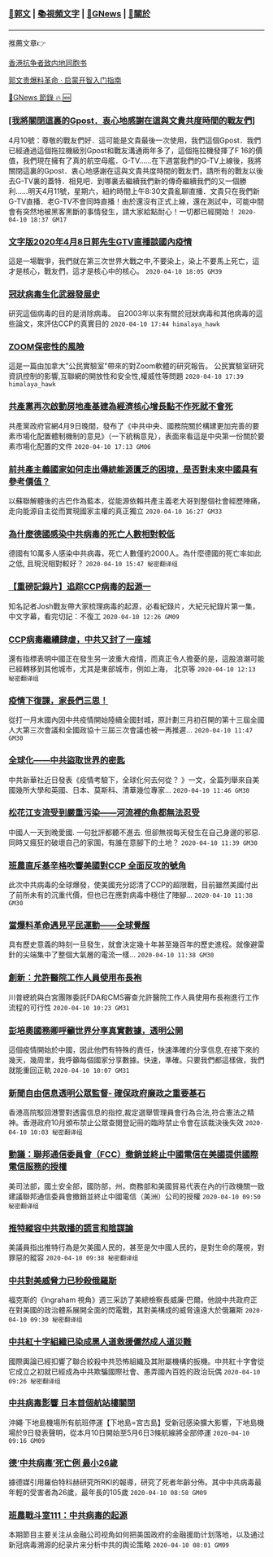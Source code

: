 ###  [:eagle:郭文](https://github.com/ourhimalayas/txt) | [:books:視頻文字](https://github.com/ourhimalayas/txt/blob/master/content/README.md) | [:newspaper:GNews](https://github.com/ourhimalayas/txt/blob/master/content/gnews/README.md) | [:pray:關於](https://github.com/ourhimalayas/home/tree/master/about)
---

推薦文章:point_right:

[香港抗争者致内地同胞书](https://github.com/ourhimalayas/news/blob/master/2019/08/a_letter_from_the_hong_kong_people.md)

[郭文贵爆料革命 · 启蒙开智入门指南](https://github.com/ourhimalayas/txt/issues/1)

[:newspaper:GNews 節錄 :fire: :new:](https://github.com/ourhimalayas/txt/blob/master/content/gnews/README.md) 



### [[我將關閉這裏的Gpost．衷心地感謝在這與文貴共度時間的戰友們]](/content/gnews/1/README.md)

4月10號：尊敬的戰友們好．這可能是文貴最後一次使用，我們這個Gpost．我們已經通過這個拖拉機級別Gpost和戰友溝通兩年多了，這個拖拉機發揮了F 16的價值，我們現在擁有了真的航空母艦．G-TV……在下週當我們的G-TV上線後，我將關閉這裏的Gpost．衷心地感謝在這與文貴共度時間的戰友們，請所有的戰友以後去G-TV裏的蓋特．相見吧．到哪裏去繼續我們新的傳奇繼續我們的又一個勝利……明天4月11號，星期六，紐約時間上午8:30文貴亂聊直播．文貴只在我們新G-TV直播．老G-TV不會同時直播！由於還沒有正式上線，還在測試中，可能中間會有突然地被黑客黑斷的事情發生，請大家給點耐心！一切都已經開始！  `2020-04-10 18:37 GM17`

### [文字版2020年4月8日郭先生GTV直播談國內疫情](/content/gnews/2/README.md)

這是一場戰爭，我們就在第三次世界大戰之中,不要染上，染上不要馬上死亡，這才是核心，戰友們，這才是核心中的核心。  `2020-04-10 18:05 GM39`

### [冠狀病毒生化武器發展史](/content/gnews/3/README.md)

研究這個病毒的目的是消除病毒。 自2003年以來有關於冠狀病毒和其他病毒的這些論文，來評估CCP的真實目的  `2020-04-10 17:44 himalaya_hawk`

### [ZOOM保密性的風險](/content/gnews/4/README.md)

這是一篇由加拿大"公民實驗室"帶來的對Zoom軟體的研究報告。 公民實驗室研究資訊控制的影響,互聯網的開放性和安全性,權威性等問題  `2020-04-10 17:39 himalaya_hawk`

### [共產黨再次啟動房地產基建為經濟核心增長點不作死就不會死](/content/gnews/5/README.md)

共產黨政府官網4月9日晚間，發布了《中共中央、國務院關於構建更加完善的要素市場化配置體制機制的意見》（一下統稱意見），表面來看這是中央第一份關於要素市場化配置的文件  `2020-04-10 17:13 GM06`

### [前共產主義國家如何走出傳統能源匱乏的困境，是否對未來中國具有參考價值？](/content/gnews/6/README.md)

以蘇聯解體後的古巴作為藍本，從能源依賴共產主義老大哥到整個社會經歷陣痛，走向能源自主從而實現國家主權的真正獨立  `2020-04-10 16:27 GM33`

### [為什麼德國感染中共病毒的死亡人數相對較低](/content/gnews/7/README.md)

德國有10萬多人感染中共病毒，死亡人數僅約2000人。為什麼德國的死亡率如此之低, 且現況相對較好？  `2020-04-10 15:47 秘密翻译组`

### [【重磅記錄片】追踪CCP病毒的起源一](/content/gnews/8/README.md)

知名記者Josh戰友帶大家梳理病毒的起源，必看紀錄片，大紀元紀錄片第一集，中文字幕，看完切記：不復工  `2020-04-10 12:26 GM09`

### [CCP病毒繼續肆虐，中共又封了一座城](/content/gnews/9/README.md)

還有指標表明中國正在發生另一波重大疫情，而真正令人擔憂的是，這股浪潮可能已經轉移到其他城市，尤其是東部城市，例如上海， 北京等  `2020-04-10 12:13 秘密翻译组`

### [疫情下復課，家長們三思！](/content/gnews/10/README.md)

從打一月末國內因中共疫情開始陸續全國封城，原計劃三月初召開的第十三屆全國人大第三次會議和全國政協十三屆三次會議也被一再推遲...  `2020-04-10 11:47 GM30`

### [全球化——中共盜取世界的密匙](/content/gnews/11/README.md)

 中共新華社近日發表《疫情考驗下，全球化何去何從？ 》一文，全篇列舉來自美國幾所大學和英國、日本、莫斯科、清華幾位專家...  `2020-04-10 11:46 GM30`

### [松花江支流受到嚴重污染——河流裡的魚都無法忍受](/content/gnews/12/README.md)

中國人一天到晚愛國. 一句批評都聽不進去. 但卻無視每天發生在自己身邊的邪惡. 同時又瘋狂的破壞自己的家園，有誰在意腳下的土地？  `2020-04-10 11:39 GM30`

### [班農直斥基辛格吹響美國對CCP 全面反攻的號角](/content/gnews/13/README.md)

此次中共病毒的全球爆發，使美國充分認清了CCP的超限戰，目前雖然美國付出了前所未有的沉重代價，但也已在應對病毒中穩住了陣腳...  `2020-04-10 11:38 GM30`

### [當爆料革命遇見平民運動——全球覺醒](/content/gnews/14/README.md)

具有歷史意義的時刻一旦發生，就會決定幾十年甚至幾百年的歷史進程。就像避雷針的尖端集中了整個大氣層的電流一樣...  `2020-04-10 11:38 GM30`

### [創新：允許醫院工作人員使用布長袍](/content/gnews/15/README.md)

川普總統與白宮團隊委託FDA和CMS審查允許醫院工作人員使用布長袍進行工作流程的可行性  `2020-04-10 10:23 GM31`

### [彭培奧國務卿呼籲世界分享真實數據，透明公開](/content/gnews/16/README.md)

這個疫情開始於中國，因此他們有特殊的責任，快速準確的分享信息,在接下來的幾天，幾周里，我呼籲每個國家分享數據。快速，準確。只要我們都這樣做，我們就能重回正軌  `2020-04-10 10:07 GM31`

### [新聞自由信息透明公眾監督- 確保政府廉政之重要基石](/content/gnews/17/README.md)

香港高院駁回港警對透露信息的指控,裁定選舉管理員會行為合法,符合憲法之精神。香港政府10月頒布禁止公眾查閱登記冊的臨時禁止令會在該裁決後失效  `2020-04-10 10:03 秘密翻译组`

### [動議：聯邦通信委員會（FCC）撤銷並終止中國電信在美國提供國際電信服務的授權](/content/gnews/18/README.md)

美司法部，國土安全部，國防部，州，商務部和美國貿易代表在內的行政機關一致建議聯邦通信委員會撤銷並終止中國電信（美洲）公司的授權  `2020-04-10 09:50 秘密翻译组`

### [推特縱容中共散播的謊言和陰謀論](/content/gnews/19/README.md)

美議員指出推特行為是欠美國人民的，甚至是欠中國人民的，是對生命的蔑視，對罪惡的縱容  `2020-04-10 09:38 秘密翻译组`

### [中共對美威脅力已秒殺俄羅斯](/content/gnews/20/README.md)

福克斯的《Ingraham 視角》週三采訪了美總檢察長威廉·巴爾。他說中共政府正在對美國的政治體系展開全面的閃電戰，其對美構成的威脅遠遠大於俄羅斯  `2020-04-10 09:30 秘密翻译组`

### [中共紅十字組織已染成黑人道救援儼然成人道災難](/content/gnews/21/README.md)

國際輿論已經扣響了聯合絞殺中共恐怖組織及其附屬機構的扳機。中共紅十字會從它成立之初就已經成為中共欺騙國際社會、愚弄國內百姓的政治玩偶  `2020-04-10 09:26 秘密翻译组`

### [中共病毒影響 日本首個航站樓關閉](/content/gnews/22/README.md)

沖繩·下地島機場所有航班停運【下地島=宮古島】受新冠感染擴大影響，下地島機場於9日發表聲明，從本月10日開始至5月6日3條航線將全部停運  `2020-04-10 09:16 GM09`

### [德‘中共病毒’死亡例 最小26歲](/content/gnews/23/README.md)

據德媒引用羅伯特科赫研究所RKI的報導，研究了死者年齡分佈。其中中共病毒最年輕的受害者為26歲，最年長的105歲  `2020-04-10 08:58 GM09`

### [班農戰斗室111：中共病毒的起源](/content/gnews/24/README.md)

本期節目主要关注从金融公司视角如何把美国政府的金融援助计划落地，以及通过新冠病毒溯源的纪录片来分析中共的舆论策略  `2020-04-10 08:01 GM09`

